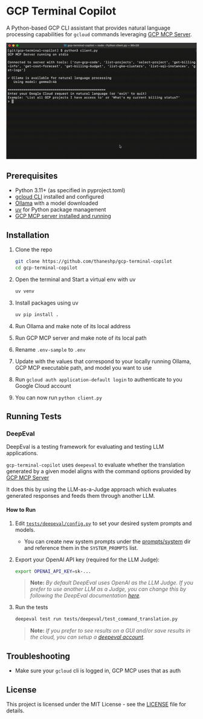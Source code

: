 # GCP Terminal Copilot

A Python-based GCP CLI assistant that provides natural language processing capabilities for `gcloud` commands leveraging [GCP MCP Server](https://github.com/eniayomi/gcp-mcp).

![](./static/console.gif)

## Prerequisites

- Python 3.11+ (as specified in pyproject.toml)
- [gcloud CLI](https://cloud.google.com/sdk/docs/install) installed and configured
- [Ollama](https://ollama.com) with a model downloaded
- [uv](https://github.com/astral-sh/uv) for Python package management
- [GCP MCP server installed and running](https://github.com/eniayomi/gcp-mcp)

## Installation

1. Clone the repo

    ```bash
    git clone https://github.com/thaneshp/gcp-terminal-copilot
    cd gcp-terminal-copilot
    ```

1. Open the terminal and Start a virtual env with uv

    ```bash
    uv venv
    ```

1. Install packages using uv

    ```bash
    uv pip install .
    ```

1. Run Ollama and make note of its local address
1. Run GCP MCP server and make note of its local path
1. Rename `.env-sample` to `.env`
1. Update with the values that correspond to your locally running Ollama, GCP MCP executable path, and model you want to use
1. Run `gcloud auth application-default login` to authenticate to you Google Cloud account
1. You can now run `python client.py`

## Running Tests

### DeepEval

DeepEval is a testing framework for evaluating and testing LLM applications. 

`gcp-terminal-copilot` uses `deepeval` to evaluate whether the translation generated by a given model aligns with the command options provided by [GCP MCP Server](https://github.com/eniayomi/gcp-mcp)

It does this by using the LLM-as-a-Judge approach which evaluates generated responses and feeds them through another LLM.

#### How to Run

1. Edit [`tests/deepeval/config.py`](./tests/deepeval/config.py) to set your desired system prompts and models.

    - You can create new system prompts under the [prompts/system](./prompts/system/) dir and reference them in the `SYSTEM_PROMPTS` list.

2. Export your OpenAI API key (required for the LLM Judge):

    ```bash
    export OPENAI_API_KEY=sk-... 
    ```

    > **Note:** *By default DeepEval uses OpenAI as the LLM Judge. If you prefer to use another LLM as a Judge, you can change this by following the DeepEval documentation [here](https://www.deepeval.com/docs/metrics-introduction#llm-judges).*
    
3. Run the tests

    ```bash
    deepeval test run tests/deepeval/test_command_translation.py
    ```

    > **Note:** *If you prefer to see results on a GUI and/or save results in the cloud, you can setup a [deepeval account](https://www.deepeval.com/docs/getting-started#save-results-on-cloud).*

## Troubleshooting

- Make sure your `gcloud` cli is logged in, GCP MCP uses that as auth

## License

This project is licensed under the MIT License - see the [LICENSE](LICENSE) file for details.
